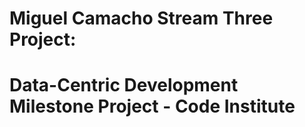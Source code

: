 # Miguel Camacho Stream Three Project: 
# Data-Centric Development Milestone Project - Code Institute 